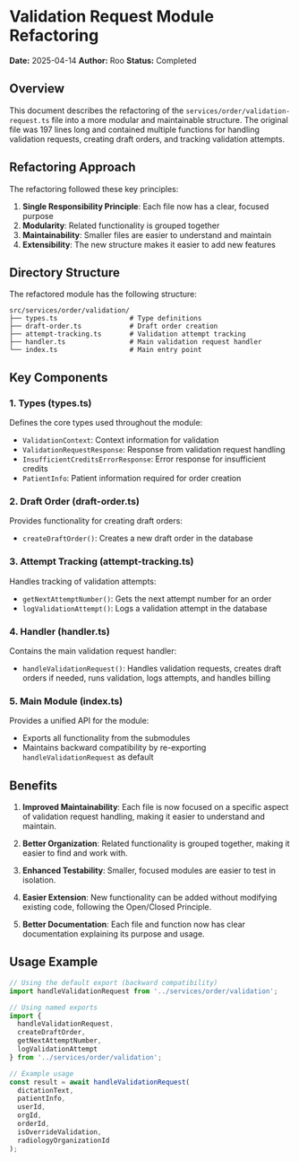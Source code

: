 # Validation Request Module Refactoring

**Date:** 2025-04-14
**Author:** Roo
**Status:** Completed

## Overview

This document describes the refactoring of the `services/order/validation-request.ts` file into a more modular and maintainable structure. The original file was 197 lines long and contained multiple functions for handling validation requests, creating draft orders, and tracking validation attempts.

## Refactoring Approach

The refactoring followed these key principles:

1. **Single Responsibility Principle**: Each file now has a clear, focused purpose
2. **Modularity**: Related functionality is grouped together
3. **Maintainability**: Smaller files are easier to understand and maintain
4. **Extensibility**: The new structure makes it easier to add new features

## Directory Structure

The refactored module has the following structure:

```
src/services/order/validation/
├── types.ts                  # Type definitions
├── draft-order.ts            # Draft order creation
├── attempt-tracking.ts       # Validation attempt tracking
├── handler.ts                # Main validation request handler
└── index.ts                  # Main entry point
```

## Key Components

### 1. Types (types.ts)

Defines the core types used throughout the module:
- `ValidationContext`: Context information for validation
- `ValidationRequestResponse`: Response from validation request handling
- `InsufficientCreditsErrorResponse`: Error response for insufficient credits
- `PatientInfo`: Patient information required for order creation

### 2. Draft Order (draft-order.ts)

Provides functionality for creating draft orders:
- `createDraftOrder()`: Creates a new draft order in the database

### 3. Attempt Tracking (attempt-tracking.ts)

Handles tracking of validation attempts:
- `getNextAttemptNumber()`: Gets the next attempt number for an order
- `logValidationAttempt()`: Logs a validation attempt in the database

### 4. Handler (handler.ts)

Contains the main validation request handler:
- `handleValidationRequest()`: Handles validation requests, creates draft orders if needed, runs validation, logs attempts, and handles billing

### 5. Main Module (index.ts)

Provides a unified API for the module:
- Exports all functionality from the submodules
- Maintains backward compatibility by re-exporting `handleValidationRequest` as default

## Benefits

1. **Improved Maintainability**: Each file is now focused on a specific aspect of validation request handling, making it easier to understand and maintain.

2. **Better Organization**: Related functionality is grouped together, making it easier to find and work with.

3. **Enhanced Testability**: Smaller, focused modules are easier to test in isolation.

4. **Easier Extension**: New functionality can be added without modifying existing code, following the Open/Closed Principle.

5. **Better Documentation**: Each file and function now has clear documentation explaining its purpose and usage.

## Usage Example

```typescript
// Using the default export (backward compatibility)
import handleValidationRequest from '../services/order/validation';

// Using named exports
import { 
  handleValidationRequest,
  createDraftOrder,
  getNextAttemptNumber,
  logValidationAttempt
} from '../services/order/validation';

// Example usage
const result = await handleValidationRequest(
  dictationText,
  patientInfo,
  userId,
  orgId,
  orderId,
  isOverrideValidation,
  radiologyOrganizationId
);